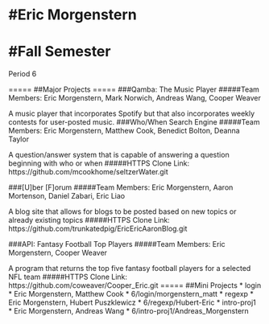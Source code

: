 #Eric Morgenstern
=====
#Fall Semester
=====
<p>Period 6</p>
=====
##Major Projects
=====
###Qamba: The Music Player
#####Team Members: Eric Morgenstern, Mark Norwich, Andreas Wang, Cooper Weaver
<p>A music player that incorporates Spotify but that also incorporates weekly contests for user-posted music.
###Who/When Search Engine
#####Team Members: Eric Morgenstern, Matthew Cook, Benedict Bolton, Deanna Taylor 
<p>A question/answer system that is capable of answering a question beginning with who or when
#####HTTPS Clone Link: https://github.com/mcookhome/seltzerWater.git 

###[U]ber [F]orum
#####Team Members: Eric Morgenstern, Aaron Mortenson, Daniel Zabari, Eric Liao
<p>A blog site that allows for blogs to be posted based on new topics or already existing topics
#####HTTPS Clone Link: https://github.com/trunkatedpig/EricEricAaronBlog.git

###API: Fantasy Football Top Players
#####Team Members: Eric Morgenstern, Cooper Weaver
<p>A program that returns the top five fantasy football players for a selected NFL team
#####HTTPS Clone Link: https://github.com/coweaver/Cooper_Eric.git
=====
##Mini Projects 
* login
  * Eric Morgenstern, Matthew Cook
  * 6/login/morgenstern_matt
* regexp
  * Eric Morgenstern, Hubert Puszklewicz
  * 6/regexp/Hubert-Eric
* intro-proj1
  * Eric Morgenstern, Andreas Wang
  * 6/intro-proj1/Andreas_Morgenstern

